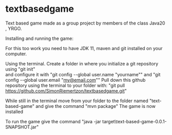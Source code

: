 # textbasedgame
Text based game made as a group project by members of the class Java20 , YRGO.

Installing and running the game:

For this too work you need to have JDK 11, maven and git installed on your computer.

Using the terminal.
Create a folder in where you initialize a git repository using
"git init"  
and configure it with
"git config --global user.name "yourname""
and
"git config --global user.email "my@email.com""
Pull down this github repository using the terminal to your folder with:
"git pull https://github.com/SimonRiemertzon/textbasedgame.git"

While still in the terminal move from your folder to the folder named
"text-based-game"
and give the command
"mvn package"
The game is now installed

To run the game give the command
"java -jar target\text-based-game-0.0.1-SNAPSHOT.jar"
